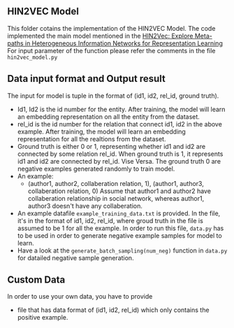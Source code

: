 ## HIN2VEC Model 
This folder cotains the implementation of the HIN2VEC Model. The code implemented the main model mentioned in the [HIN2Vec: Explore Meta-paths in Heterogeneous Information Networks for Representation Learning](https://dl.acm.org/citation.cfm?id=3132953)
For input parameter of the function please refer the comments in the file `hin2vec_model.py`

## Data input format and Output result
The input for model is tuple in the format of (id1, id2, rel_id, ground truth).
* Id1, Id2 is the id number for the entity. After training, the model will learn an embedding representation on all the entity from the dataset.
* rel_id is the id number for the relation that connect id1, id2 in the above example. After training, the model will learn an embedding representation for all the realtions from the dataset. 
* Ground truth is either 0 or 1, representing whether id1 and id2 are connected by some relation rel_id. When ground truth is 1, it represents id1 and id2 are connected by rel_id. Vise Versa. The ground truth 0 are negative examples generated randomly to train model.
* An example:
    * (author1, author2, collaberation relation, 1), (author1, author3, collaberation relation, 0) Assume that author1 and author2 have collaberation relationship in social network, whereas author1, author3 doesn't have any collaberation.
* An example datafile `example_training_data.txt` is provided. In the file, it's in the format of id1, id2, rel_id, where groud truth in the file is assumed to be 1 for all the example. In order to run this file, `data.py` has to be used in order to generate negative example samples for model to learn. 
* Have a look at the `generate_batch_sampling(num_neg)` function in `data.py` for datailed negative sample generation.

## Custom Data

In order to use your own data, you have to provide 
* file that has data format of (id1, id2, rel_id) which only contains the positive example.


